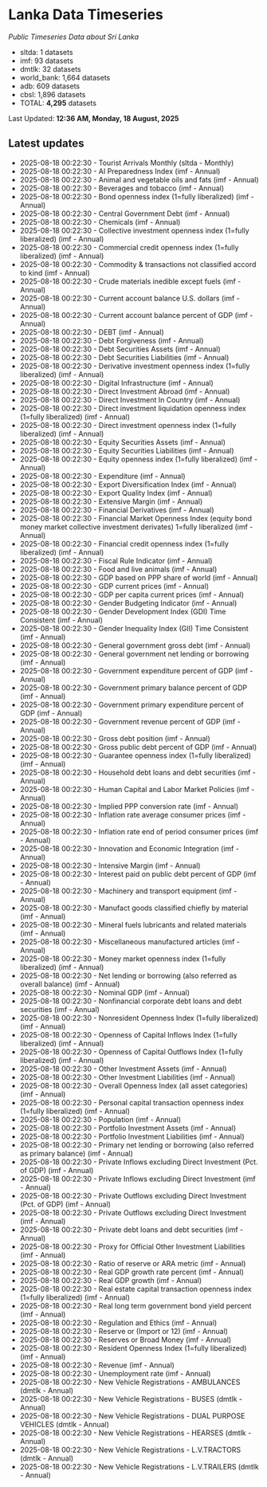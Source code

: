 # Lanka Data Timeseries
*Public Timeseries Data about Sri Lanka*

* sltda: 1 datasets
* imf: 93 datasets
* dmtlk: 32 datasets
* world_bank: 1,664 datasets
* adb: 609 datasets
* cbsl: 1,896 datasets
* TOTAL: **4,295** datasets

Last Updated: **12:36 AM, Monday, 18 August, 2025**

## Latest updates

* 2025-08-18 00:22:30 - Tourist Arrivals Monthly (sltda - Monthly)
* 2025-08-18 00:22:30 - AI Preparedness Index (imf - Annual)
* 2025-08-18 00:22:30 - Animal and vegetable oils and fats (imf - Annual)
* 2025-08-18 00:22:30 - Beverages and tobacco (imf - Annual)
* 2025-08-18 00:22:30 - Bond openness index (1=fully liberalized) (imf - Annual)
* 2025-08-18 00:22:30 - Central Government Debt (imf - Annual)
* 2025-08-18 00:22:30 - Chemicals (imf - Annual)
* 2025-08-18 00:22:30 - Collective investment openness index (1=fully liberalized) (imf - Annual)
* 2025-08-18 00:22:30 - Commercial credit openness index (1=fully liberalized) (imf - Annual)
* 2025-08-18 00:22:30 - Commodity & transactions not classified accord to kind (imf - Annual)
* 2025-08-18 00:22:30 - Crude materials inedible except fuels (imf - Annual)
* 2025-08-18 00:22:30 - Current account balance U.S. dollars (imf - Annual)
* 2025-08-18 00:22:30 - Current account balance percent of GDP (imf - Annual)
* 2025-08-18 00:22:30 - DEBT (imf - Annual)
* 2025-08-18 00:22:30 - Debt Forgiveness (imf - Annual)
* 2025-08-18 00:22:30 - Debt Securities Assets (imf - Annual)
* 2025-08-18 00:22:30 - Debt Securities Liabilities (imf - Annual)
* 2025-08-18 00:22:30 - Derivative investment openness index (1=fully liberalized) (imf - Annual)
* 2025-08-18 00:22:30 - Digital Infrastructure (imf - Annual)
* 2025-08-18 00:22:30 - Direct Investment Abroad (imf - Annual)
* 2025-08-18 00:22:30 - Direct Investment In Country (imf - Annual)
* 2025-08-18 00:22:30 - Direct investment liquidation openness index (1=fully liberalized) (imf - Annual)
* 2025-08-18 00:22:30 - Direct investment openness index (1=fully liberalized) (imf - Annual)
* 2025-08-18 00:22:30 - Equity Securities Assets (imf - Annual)
* 2025-08-18 00:22:30 - Equity Securities Liabilities (imf - Annual)
* 2025-08-18 00:22:30 - Equity openness index (1=fully liberalized) (imf - Annual)
* 2025-08-18 00:22:30 - Expenditure (imf - Annual)
* 2025-08-18 00:22:30 - Export Diversification Index (imf - Annual)
* 2025-08-18 00:22:30 - Export Quality Index (imf - Annual)
* 2025-08-18 00:22:30 - Extensive Margin (imf - Annual)
* 2025-08-18 00:22:30 - Financial Derivatives (imf - Annual)
* 2025-08-18 00:22:30 - Financial Market Openness Index (equity bond money market collective investment derivates) 1=fully liberalized (imf - Annual)
* 2025-08-18 00:22:30 - Financial credit openness index (1=fully liberalized) (imf - Annual)
* 2025-08-18 00:22:30 - Fiscal Rule Indicator (imf - Annual)
* 2025-08-18 00:22:30 - Food and live animals (imf - Annual)
* 2025-08-18 00:22:30 - GDP based on PPP share of world (imf - Annual)
* 2025-08-18 00:22:30 - GDP current prices (imf - Annual)
* 2025-08-18 00:22:30 - GDP per capita current prices (imf - Annual)
* 2025-08-18 00:22:30 - Gender Budgeting Indicator (imf - Annual)
* 2025-08-18 00:22:30 - Gender Development Index (GDI) Time Consistent (imf - Annual)
* 2025-08-18 00:22:30 - Gender Inequality Index (GII) Time Consistent (imf - Annual)
* 2025-08-18 00:22:30 - General government gross debt (imf - Annual)
* 2025-08-18 00:22:30 - General government net lending or borrowing (imf - Annual)
* 2025-08-18 00:22:30 - Government expenditure percent of GDP (imf - Annual)
* 2025-08-18 00:22:30 - Government primary balance percent of GDP (imf - Annual)
* 2025-08-18 00:22:30 - Government primary expenditure percent of GDP (imf - Annual)
* 2025-08-18 00:22:30 - Government revenue percent of GDP (imf - Annual)
* 2025-08-18 00:22:30 - Gross debt position (imf - Annual)
* 2025-08-18 00:22:30 - Gross public debt percent of GDP (imf - Annual)
* 2025-08-18 00:22:30 - Guarantee openness index (1=fully liberalized) (imf - Annual)
* 2025-08-18 00:22:30 - Household debt loans and debt securities (imf - Annual)
* 2025-08-18 00:22:30 - Human Capital and Labor Market Policies (imf - Annual)
* 2025-08-18 00:22:30 - Implied PPP conversion rate (imf - Annual)
* 2025-08-18 00:22:30 - Inflation rate average consumer prices (imf - Annual)
* 2025-08-18 00:22:30 - Inflation rate end of period consumer prices (imf - Annual)
* 2025-08-18 00:22:30 - Innovation and Economic Integration (imf - Annual)
* 2025-08-18 00:22:30 - Intensive Margin (imf - Annual)
* 2025-08-18 00:22:30 - Interest paid on public debt percent of GDP (imf - Annual)
* 2025-08-18 00:22:30 - Machinery and transport equipment (imf - Annual)
* 2025-08-18 00:22:30 - Manufact goods classified chiefly by material (imf - Annual)
* 2025-08-18 00:22:30 - Mineral fuels lubricants and related materials (imf - Annual)
* 2025-08-18 00:22:30 - Miscellaneous manufactured articles (imf - Annual)
* 2025-08-18 00:22:30 - Money market openness index (1=fully liberalized) (imf - Annual)
* 2025-08-18 00:22:30 - Net lending or borrowing (also referred as overall balance) (imf - Annual)
* 2025-08-18 00:22:30 - Nominal GDP (imf - Annual)
* 2025-08-18 00:22:30 - Nonfinancial corporate debt loans and debt securities (imf - Annual)
* 2025-08-18 00:22:30 - Nonresident Openness Index (1=fully liberalized) (imf - Annual)
* 2025-08-18 00:22:30 - Openness of Capital Inflows Index (1=fully liberalized) (imf - Annual)
* 2025-08-18 00:22:30 - Openness of Capital Outflows Index (1=fully liberalized) (imf - Annual)
* 2025-08-18 00:22:30 - Other Investment Assets (imf - Annual)
* 2025-08-18 00:22:30 - Other Investment Liabilities (imf - Annual)
* 2025-08-18 00:22:30 - Overall Openness Index (all asset categories) (imf - Annual)
* 2025-08-18 00:22:30 - Personal capital transaction openness index (1=fully liberalized) (imf - Annual)
* 2025-08-18 00:22:30 - Population (imf - Annual)
* 2025-08-18 00:22:30 - Portfolio Investment Assets (imf - Annual)
* 2025-08-18 00:22:30 - Portfolio Investment Liabilities (imf - Annual)
* 2025-08-18 00:22:30 - Primary net lending or borrowing (also referred as primary balance) (imf - Annual)
* 2025-08-18 00:22:30 - Private Inflows excluding Direct Investment (Pct. of GDP) (imf - Annual)
* 2025-08-18 00:22:30 - Private Inflows excluding Direct Investment (imf - Annual)
* 2025-08-18 00:22:30 - Private Outflows excluding Direct Investment (Pct. of GDP) (imf - Annual)
* 2025-08-18 00:22:30 - Private Outflows excluding Direct Investment (imf - Annual)
* 2025-08-18 00:22:30 - Private debt loans and debt securities (imf - Annual)
* 2025-08-18 00:22:30 - Proxy for Official Other Investment Liabilities (imf - Annual)
* 2025-08-18 00:22:30 - Ratio of reserve or ARA metric (imf - Annual)
* 2025-08-18 00:22:30 - Real GDP growth rate percent (imf - Annual)
* 2025-08-18 00:22:30 - Real GDP growth (imf - Annual)
* 2025-08-18 00:22:30 - Real estate capital transaction openness index (1=fully liberalized) (imf - Annual)
* 2025-08-18 00:22:30 - Real long term government bond yield percent (imf - Annual)
* 2025-08-18 00:22:30 - Regulation and Ethics (imf - Annual)
* 2025-08-18 00:22:30 - Reserve or (Import or 12) (imf - Annual)
* 2025-08-18 00:22:30 - Reserves or Broad Money (imf - Annual)
* 2025-08-18 00:22:30 - Resident Openness Index (1=fully liberalized) (imf - Annual)
* 2025-08-18 00:22:30 - Revenue (imf - Annual)
* 2025-08-18 00:22:30 - Unemployment rate (imf - Annual)
* 2025-08-18 00:22:30 - New Vehicle Registrations - AMBULANCES (dmtlk - Annual)
* 2025-08-18 00:22:30 - New Vehicle Registrations - BUSES (dmtlk - Annual)
* 2025-08-18 00:22:30 - New Vehicle Registrations - DUAL PURPOSE VEHICLES (dmtlk - Annual)
* 2025-08-18 00:22:30 - New Vehicle Registrations - HEARSES (dmtlk - Annual)
* 2025-08-18 00:22:30 - New Vehicle Registrations - L.V.TRACTORS (dmtlk - Annual)
* 2025-08-18 00:22:30 - New Vehicle Registrations - L.V.TRAILERS (dmtlk - Annual)